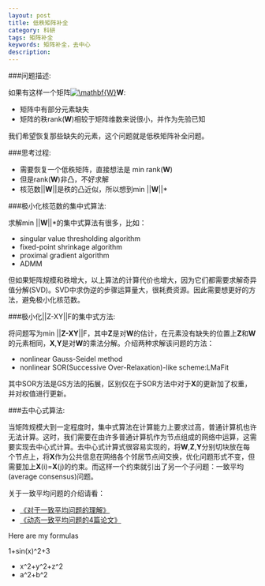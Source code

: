 ```yaml
---
layout: post
title: 低秩矩阵补全
category: 科研
tags: 矩阵补全
keywords: 矩阵补全，去中心
description: 
---
```

<html>
<head>
<script type="text/javascript" src="http://latex.codecogs.com/latexit.js"></script>
</head>
<body>


###问题描述:

如果有这样一个矩阵<a href="http://www.codecogs.com/eqnedit.php?latex=\mathbf{W}" target="_blank"><img src="http://latex.codecogs.com/gif.latex?\mathbf{W}" title="\mathbf{W}" /></a>**W**:


- 矩阵中有部分元素缺失
- 矩阵的秩rank(**W**)相较于矩阵维数来说很小，并作为先验已知


我们希望恢复那些缺失的元素，这个问题就是低秩矩阵补全问题。      


###思考过程:

- 需要恢复一个低秩矩阵，直接想法是 min rank(**W**)
- 但是rank(**W**)非凸，不好求解
- 核范数||**W**||是秩的凸近似，所以想到min ||**W**||*

###极小化核范数的集中式算法:

求解min ||**W**||*的集中式算法有很多，比如：


- singular value thresholding algorithm
- fixed-point shrinkage algorithm
- proximal gradient algorithm
- ADMM


但如果矩阵规模和秩增大，以上算法的计算代价也增大，因为它们都需要求解奇异值分解(SVD)。SVD中求伪逆的步骤运算量大，很耗费资源。因此需要想更好的方法，避免极小化核范数。

###极小化||Z-XY||F的集中式方法:

将问题写为min ||**Z-XY**||F，其中**Z**是对**W**的估计，在元素没有缺失的位置上**Z**和**W**的元素相同，**X**,**Y**是对**W**的乘法分解。介绍两种求解该问题的方法：


- nonlinear Gauss-Seidel method
- nonlinear SOR(Successive Over-Relaxation)-like scheme:LMaFit


其中SOR方法是GS方法的拓展，区别仅在于SOR方法中对于**X**的更新加了权重，并对权值进行更新。

###去中心式算法:

当矩阵规模大到一定程度时，集中式算法在计算能力上要求过高，普通计算机也许无法计算。这时，我们需要在由许多普通计算机作为节点组成的网络中运算，这需要实现去中心式计算。去中心式计算式很容易实现的，将**W**,**Z**,**Y**分别切块放在每个节点上，将**X**作为公共信息在网络各个邻居节点间交换，优化问题形式不变，但需要加上**X**(i)=**X**(j)的约束。而这样一个约束就引出了另一个子问题：一致平均(average consensus)问题。

关于一致平均问题的介绍请看：

- [《对于一致平均问题的理解》](http://painterlin.com/2014/08/22/Average-Consensus.html)
- [《动态一致平均问题的4篇论文》](http://painterlin.com/2014/08/31/Papers-about-average-consensus.html)



Here are my formulas
<div lang="latex">1+sin(x)^2+3</div>
<ul>
<li lang="latex">x^2+y^2+z^2</li>
<li>a^2+b^2</li>
</ul>
</body>
</html>




